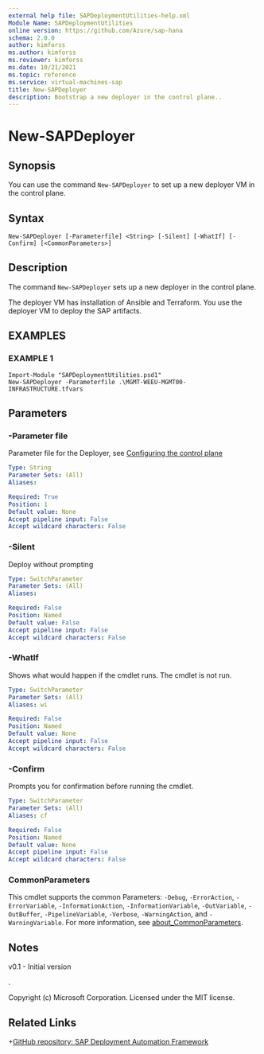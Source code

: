 ```yaml
---
external help file: SAPDeploymentUtilities-help.xml
Module Name: SAPDeploymentUtilities
online version: https://github.com/Azure/sap-hana
schema: 2.0.0
author: kimforss
ms.author: kimforss
ms.reviewer: kimforss
ms.date: 10/21/2021
ms.topic: reference
ms.service: virtual-machines-sap
title: New-SAPDeployer
description: Bootstrap a new deployer in the control plane..
---
```


# New-SAPDeployer

## Synopsis
You can use the command `New-SAPDeployer` to set up a new deployer VM in the control plane.

## Syntax

```
New-SAPDeployer [-Parameterfile] <String> [-Silent] [-WhatIf] [-Confirm] [<CommonParameters>]
```

## Description
The command `New-SAPDeployer` sets up a new deployer in the control plane.

The deployer VM has installation of Ansible and Terraform. You use the deployer VM to deploy the SAP artifacts.


## EXAMPLES

### EXAMPLE 1
```
Import-Module "SAPDeploymentUtilities.psd1"
New-SAPDeployer -Parameterfile .\MGMT-WEEU-MGMT00-INFRASTRUCTURE.tfvars
```

## Parameters

### -Parameter file
Parameter file for the Deployer, see [Configuring the control plane](../automation-configure-control-plane.md#deployer)

```yaml
Type: String
Parameter Sets: (All)
Aliases:

Required: True
Position: 1
Default value: None
Accept pipeline input: False
Accept wildcard characters: False
```

### -Silent
Deploy without prompting

```yaml
Type: SwitchParameter
Parameter Sets: (All)
Aliases:

Required: False
Position: Named
Default value: False
Accept pipeline input: False
Accept wildcard characters: False
```

### -WhatIf
Shows what would happen if the cmdlet runs.
The cmdlet is not run.

```yaml
Type: SwitchParameter
Parameter Sets: (All)
Aliases: wi

Required: False
Position: Named
Default value: None
Accept pipeline input: False
Accept wildcard characters: False
```

### -Confirm
Prompts you for confirmation before running the cmdlet.

```yaml
Type: SwitchParameter
Parameter Sets: (All)
Aliases: cf

Required: False
Position: Named
Default value: None
Accept pipeline input: False
Accept wildcard characters: False
```

### CommonParameters
This cmdlet supports the common Parameters: `-Debug`, `-ErrorAction`, `-ErrorVariable`, `-InformationAction`, `-InformationVariable`, `-OutVariable`, `-OutBuffer`, `-PipelineVariable`, `-Verbose`, `-WarningAction`, and `-WarningVariable`. For more information, see [about_CommonParameters](https://go.microsoft.com/fwlink/?LinkID=113216).

## Notes
v0.1 - Initial version

.



Copyright (c) Microsoft Corporation.
Licensed under the MIT license.

## Related Links

+[GitHub repository: SAP Deployment Automation Framework](https://github.com/Azure/sap-hana)
